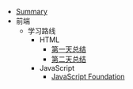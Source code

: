 - [Summary](/)
- 前端
	- 学习路线
		- HTML
			- [第一天总结](前端/前端路线/HTML/第一天总结) 
			- [第二天总结](前端/前端路线/HTML/第二天总结)
		- JavaScript
			- [JavaScript Foundation](前端/前端路线/JavaScript/Javascript基础)
		